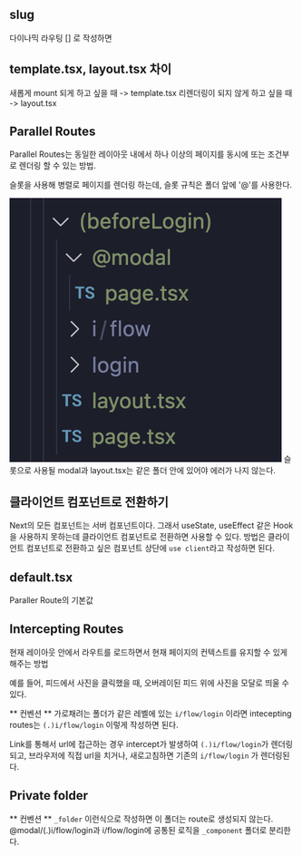 ## slug

다이나믹 라우팅 [] 로 작성하면

## template.tsx, layout.tsx 차이

새롭게 mount 되게 하고 싶을 때 -> template.tsx
리렌더링이 되지 않게 하고 싶을 때 -> layout.tsx

## Parallel Routes

Parallel Routes는 동일한 레이아웃 내에서 하나 이상의 페이지를 동시에 또는 조건부로 렌더링 할 수 있는 방법.

슬롯을 사용해 병렬로 페이지를 렌더링 하는데, 슬롯 규칙은 폴더 앞에 '@'를 사용한다.

![Alt text](image-1.png)
슬롯으로 사용될 modal과 layout.tsx는 같은 폴더 안에 있어야 에러가 나지 않는다.

## 클라이언트 컴포넌트로 전환하기

Next의 모든 컴포넌트는 서버 컴포넌트이다.
그래서 useState, useEffect 같은 Hook을 사용하지 못하는데 클라이언트 컴포넌트로 전환하면 사용할 수 있다.
방법은 클라이언트 컴포넌트로 전환하고 싶은 컴포넌트 상단에 `use client`라고 작성하면 된다.

## default.tsx

Paraller Route의 기본값

## Intercepting Routes

현재 레이아웃 안에서 라우트를 로드하면서 현재 페이지의 컨텍스트를 유지할 수 있게 해주는 방법

예를 들어, 피드에서 사진을 클릭했을 때, 오버레이된 피드 위에 사진을 모달로 띄울 수 있다.

** 컨벤션 **
가로채려는 폴더가 같은 레벨에 있는 `i/flow/login` 이라면
intecepting routes는 `(.)i/flow/login` 이렇게 작성하면 된다.

Link를 통해서 url에 접근하는 경우 intercept가 발생하여 `(.)i/flow/login`가 렌더링되고, 브라우저에 직접 url을 치거나, 새로고침하면 기존의 `i/flow/login` 가 렌더링된다.

## Private folder

** 컨벤션 **
`_folder` 이런식으로 작성하면 이 폴더는 route로 생성되지 않는다. @modal/(.)i/flow/login과 i/flow/login에 공통된 로직을 `_component` 폴더로 분리한다.
